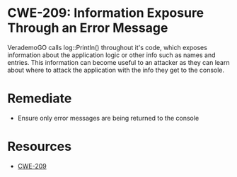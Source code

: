 # CWE-209: Information Exposure Through an Error Message
VerademoGO calls log::Println() throughout it's code, which exposes information about the application logic or other info such as names and entries. This information can become useful to an attacker as they can learn about where to attack the application with the info they get to the console. 

# Remediate 
* Ensure only error messages are being returned to the console

# Resources
* [CWE-209](https://cwe.mitre.org/data/definitions/209.html)